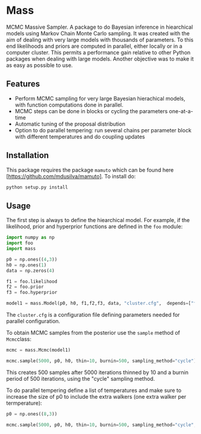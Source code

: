 Mass
====

MCMC Massive Sampler. A package to do Bayesian inference in hiearchical
models using Markov Chain Monte Carlo sampling. It was created with the
aim of dealing with very large models with thousands of parameters. To
this end likelihoods and priors are computed in parallel, either locally
or in a computer cluster. This permits a performance gain relative to
other Python packages when dealing with large models. Another objective
was to make it as easy as possible to use.

Features
--------

* Perform MCMC sampling for very large Bayesian hierachical models, 
with function computations done in parallel.
* MCMC steps can be done in blocks or cycling the parameters one-at-a-time
* Automatic tuning of the proposal distribution
* Option to do parallel tempering: run several chains per parameter block
with different temperatures and do coupling updates

Installation
------------

This package requires the package `mamuto` which can be found here [https://github.com/mdusilva/mamuto].
To install do:

```python
python setup.py install
```

Usage
-----

The first step is always to define the hiearchical model. For example,
if the likelihood, prior and hyperprior functions are defined in the
`foo` module:

```python
import numpy as np
import foo
import mass

p0 = np.ones((4,3))
h0 = np.ones(1)
data = np.zeros(4)

f1 = foo.likelihood
f2 = foo.prior
f3 = foo.hyperprior

model1 = mass.Model(p0, h0, f1,f2,f3, data, "cluster.cfg",  depends=["foo"])
```

The `cluster.cfg` is a configuration file defining parameters needed for
parallel configuration.

To obtain MCMC samples from the posterior use the `sample` method of
`Mcmc`class:

```python
mcmc = mass.Mcmc(model1)

mcmc.sample(5000, p0, h0, thin=10, burnin=500, sampling_method="cycle")
```

This creates 500 samples after 5000 iterations thinned by 10 and a burnin
period of 500 iterations, using the "cycle" sampling method.

To do parallel tempering define a list of temperatures and make sure to
increase the size of p0 to include the extra walkers (one extra walker per
termperature):

```python
p0 = np.ones((8,3))

mcmc.sample(5000, p0, h0, thin=10, burnin=500, sampling_method="cycle", temperatures=[1., 0.5], tempering=True)
```